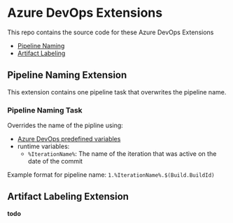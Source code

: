 # Azure DevOps Extensions
This repo contains the source code for these Azure DevOps Extensions
- [Pipeline Naming](#Pipeline-Naming-Extension)
- [Artifact Labeling](#Artifact-Labeling-Extension)

## Pipeline Naming Extension
This extension contains one pipeline task that overwrites the pipeline name.

### Pipeline Naming Task
Overrides the name of the pipline using:
- [Azure DevOps predefined variables](https://docs.microsoft.com/en-us/azure/devops/pipelines/build/variables)
- runtime variables:
    - `%IterationName%`:  The name of the iteration that was active on the date of the commit

Example format for pipeline name: `1.%IterationName%.$(Build.BuildId)`

## Artifact Labeling Extension
**todo**